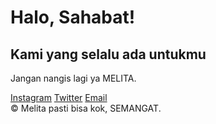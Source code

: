 <!DOCTYPE html>
<html lang="id">
<head>
<meta charset="UTF-8" />
<meta name="viewport" content="width=device-width, initial-scale=1" />
<title>Website Teman Saya</title>
<style>
  @import url('https://fonts.googleapis.com/css2?family=Poppins:wght@300;600&display=swap');

  body {
    margin: 0;
    font-family: 'Poppins', sans-serif;
    background: linear-gradient(135deg, #ff416c 0%, #ff4b2b 100%);
    color: #fff;
    display: flex;
    flex-direction: column;
    min-height: 100vh;
    justify-content: center;
    align-items: center;
    padding: 2rem;
    text-align: center;
  }

  .container {
    background: rgba(255, 255, 255, 0.15);
    border-radius: 20px;
    padding: 3rem 3.5rem;
    max-width: 500px;
    box-shadow: 0 10px 40px rgba(0, 0, 0, 0.25);
  }

  h1 {
    font-size: 3rem;
    margin-bottom: 0.3rem;
    font-weight: 600;
    letter-spacing: 1.4px;
    text-shadow: 0 2px 8px rgba(0,0,0,0.4);
  }

  h2 {
    font-weight: 300;
    font-size: 1.2rem;
    margin-top: 0;
    margin-bottom: 1.8rem;
    opacity: 0.9;
    text-shadow: 0 2px 6px rgba(0,0,0,0.25);
  }

  p.about {
    font-size: 1.1rem;
    line-height: 1.6;
    margin-bottom: 2.5rem;
    opacity: 0.95;
  }

  .social-links {
    display: flex;
    justify-content: center;
    gap: 1.8rem;
  }

  .social-links a {
    color: #fff;
    font-weight: 600;
    font-size: 1.2rem;
    text-decoration: none;
    padding: 0.6rem 1.3rem;
    border: 2px solid transparent;
    border-radius: 35px;
    transition: all 0.35s ease;
    box-shadow: 0 3px 7px rgba(0,0,0,0.22);
    background: rgba(255,255,255,0.2);
    user-select: none;
  }

  .social-links a:hover, .social-links a:focus {
    background: #fff;
    color: #ff4b2b;
    font-weight: 700;
    border-color: #ff4b2b;
    outline: none;
  }

  footer {
    margin-top: 3.2rem;
    font-size: 0.95rem;
    opacity: 0.75;
  }
</style>
</head>
<body>
  <main class="container" role="main">
    <h1>Halo, Sahabat!</h1>
    <h2>Kami yang selalu ada untukmu</h2>
    <p class="about">Jangan nangis lagi ya MELITA.</p>
    <nav class="social-links" aria-label="Tautan media sosial dan kontak">
      <a href="https://instagram.com" target="_blank" rel="noopener noreferrer" aria-label="Instagram">Instagram</a>
      <a href="https://twitter.com" target="_blank" rel="noopener noreferrer" aria-label="Twitter">Twitter</a>
      <a href="mailto:teman@example.com" aria-label="Email Teman">Email</a>
    </nav>
  </main>
  <footer>&copy; Melita pasti bisa kok, SEMANGAT.</footer>
</body>
</html>

